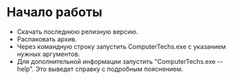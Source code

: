 # Начало работы
- Скачать последнюю релизную версию.
- Распаковать архив.
- Через командную строку запустить ComputerTechs.exe с указанием нужных аргументов.
- Для дополнительной информации запустить "ComputerTechs.exe -- help". Это выведет справку с подробным пояснением.
